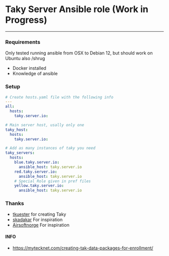 # Taky Server Ansible role (Work in Progress)
--- 

### Requirements
  Only tested running ansible from OSX to Debian 12, but should work on Ubuntu also /shrug
  - Docker installed
  - Knowledge of ansible

### Setup

```yaml
# Create hosts.yaml file with the following info
---
all:
  hosts:
    taky.server.io:

# Main server host, usally only one 
taky_host:
  hosts:
    taky.server.io:

# Add as many instances of taky you need
taky_servers:
  hosts:
    blue.taky.server.io:
      ansible_host: taky.server.io
    red.taky.server.io:
      ansible_host: taky.server.io
    # Special Role given in pref files
    yellow.taky.server.io:
      ansible_host: taky.server.io
```

### Thanks
  - [tkuester](https://github.com/tkuester/taky) for creating Taky
  - [skadakar](https://github.com/skadakar) For inspiration
  - [Airsoftnorge](https://github.com/airsoftnorge) For inspiration


#### INFO 
  - https://mytecknet.com/creating-tak-data-packages-for-enrollment/
